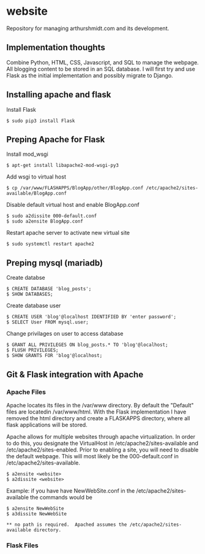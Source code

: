 # website
Repository for managing arthurshmidt.com and its development.

## Implementation thoughts
Combine Python, HTML, CSS, Javascript, and SQL to manage the webpage.  All blogging content to be stored in an SQL database.  I will first try and use Flask as the initial implementation and possibly migrate to Django.

## Installing apache and flask

Install Flask

	$ sudo pip3 install Flask

## Preping Apache for Flask

Install mod_wsgi

	$ apt-get install libapache2-mod-wsgi-py3

Add wsgi to virtual host

	$ cp /var/www/FLASHAPPS/BlogApp/other/BlogApp.conf /etc/apache2/sites-available/BlogApp.conf

Disable default virtual host and enable BlogApp.conf

	$ sudo a2dissite 000-default.conf
	$ sudo a2ensite BlogApp.conf

Restart apache server to activate new virtual site

	$ sudo systemctl restart apache2

## Preping mysql (mariadb)

Create databse

	$ CREATE DATABASE 'blog_posts';
	$ SHOW DATABASES;

Create database user

	$ CREATE USER 'blog'@localhost IDENTIFIED BY 'enter password';
	$ SELECT User FROM mysql.user;

Change privilages on user to access database

	$ GRANT ALL PRIVILEGES ON blog_posts.* TO 'blog'@localhost;
	$ FLUSH PRIVILEGES;
	$ SHOW GRANTS FOR 'blog'@localhost;

## Git & Flask integration with Apache

### Apache Files
Apache locates its files in the /var/www directory. By default the "Default" files are locatedin /var/www/html.   With the Flask implementation I have removed the html directory and create a FLASKAPPS directory, where all flask applications will be stored.  

Apache allows for multiple websites through apache virtualization.  In order to do this, you designate the VirtualHost in /etc/apache2/sites-available and /etc/apache2/sites-enabled. Prior to enabling a site, you will need to disable the default webpage.  This will most likely be the 000-default.conf in /etc/apache2/sites-available.

    $ a2ensite <website>
    $ a2dissite <website>

Example: if you have have NewWebSite.conf in the /etc/apache2/sites-available the commands would be

    $ a2ensite NewWebSite
    $ a3dissite NewWebSite

    ** no path is required.  Apached assumes the /etc/apache2/sites-available directory.

### Flask Files

